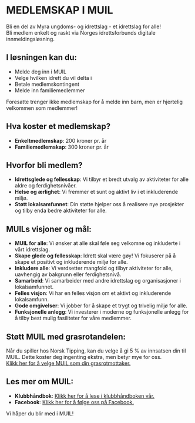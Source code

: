 # MEDLEMSKAP I MUIL

Bli en del av Myra ungdoms- og idrettslag - et idrettslag for alle!  
Bli medlem enkelt og raskt via Norges idrettsforbunds digitale innmeldingsløsning.

## I løsningen kan du:

- Melde deg inn i MUIL
- Velge hvilken idrett du vil delta i
- Betale medlemskontingent
- Melde inn familiemedlemmer

Foresatte trenger ikke medlemskap for å melde inn barn, men er hjertelig velkommen som medlemmer!

## Hva koster et medlemskap?

- **Enkeltmedlemskap**: 200 kroner pr. år
- **Familiemedlemskap**: 300 kroner pr. år

## Hvorfor bli medlem?

- **Idrettsglede og fellesskap**: Vi tilbyr et bredt utvalg av aktiviteter for alle aldre og ferdighetsnivåer.
- **Helse og ærlighet**: Vi fremmer et sunt og aktivt liv i et inkluderende miljø.
- **Støtt lokalsamfunnet**: Din støtte hjelper oss å realisere nye prosjekter og tilby enda bedre aktiviteter for alle.

## MUILs visjoner og mål:

- **MUIL for alle**: Vi ønsker at alle skal føle seg velkomne og inkluderte i vårt idrettslag.
- **Skape glede og fellesskap**: Idrett skal være gøy! Vi fokuserer på å skape et positivt og inkluderende miljø for alle.
- **Inkludere alle**: Vi verdsetter mangfold og tilbyr aktiviteter for alle, uavhengig av bakgrunn eller ferdighetsnivå.
- **Samarbeid**: Vi samarbeider med andre idrettslag og organisasjoner i lokalsamfunnet.
- **Felles visjon**: Vi har en felles visjon om et aktivt og inkluderende lokalsamfunn.
- **Gode omgivelser**: Vi jobber for å skape et trygt og trivelig miljø for alle.
- **Funksjonelle anlegg**: Vi investerer i moderne og funksjonelle anlegg for å tilby best mulig fasiliteter for våre medlemmer.

## Støtt MUIL med grasrotandelen:

Når du spiller hos Norsk Tipping, kan du velge å gi 5 % av innsatsen din til MUIL. Dette koster deg ingenting ekstra, men betyr mye for oss.  
[Klikk her for å velge MUIL som din grasrotmottaker.](#)

## Les mer om MUIL:

- **Klubbhåndbok**: [Klikk her for å lese i klubbhåndboken vår.](../assets/static/MUIL_Klubbhåndbok_2020_nettside.pdf)
- **Facebook**: [Klikk her for å følge oss på Facebook.](https://www.facebook.com/myrauil)

Vi håper du blir med i MUIL!
